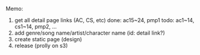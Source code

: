 Memo:

1. get all detail page links (AC, CS, etc)
done: ac15~24, pmp1
todo: ac1~14, cs1~14, pmp2, ...
2. add genre/song name/artist/character name (id: detail link?)
3. create static page (design)
4. release (prolly on s3)